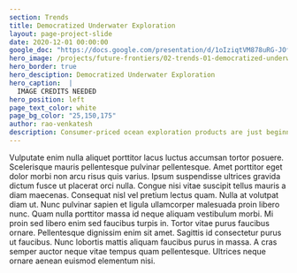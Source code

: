 ```yaml
---
section: Trends
title: Democratized Underwater Exploration
layout: page-project-slide
date: 2020-12-01 00:00:00
google_doc: "https://docs.google.com/presentation/d/1oIziqtVM878uRG-JOfrQNvGFsQWKP_S_W8cLkhQlXvA/edit#slide=id.g86ae70180b_36_177"
hero_image: /projects/future-frontiers/02-trends-01-democratized-underwater-exploration-01.jpg
hero_border: true
hero_desciption: Democratized Underwater Exploration
hero_caption:  |
  IMAGE CREDITS NEEDED
hero_position: left
page_text_color: white
page_bg_color: "25,150,175"
author: rao-venkatesh
description: Consumer-priced ocean exploration products are just beginning to emerge, creating unprecedented opportunities for democratized participation in oceanic exploration.
---
```

Vulputate enim nulla aliquet porttitor lacus luctus accumsan tortor posuere. Scelerisque mauris pellentesque pulvinar pellentesque. Amet porttitor eget dolor morbi non arcu risus quis varius. Ipsum suspendisse ultrices gravida dictum fusce ut placerat orci nulla. Congue nisi vitae suscipit tellus mauris a diam maecenas. Consequat nisl vel pretium lectus quam. Nulla at volutpat diam ut. Nunc pulvinar sapien et ligula ullamcorper malesuada proin libero nunc. Quam nulla porttitor massa id neque aliquam vestibulum morbi. Mi proin sed libero enim sed faucibus turpis in. Tortor vitae purus faucibus ornare. Pellentesque dignissim enim sit amet. Sagittis id consectetur purus ut faucibus. Nunc lobortis mattis aliquam faucibus purus in massa. A cras semper auctor neque vitae tempus quam pellentesque. Ultrices neque ornare aenean euismod elementum nisi.
